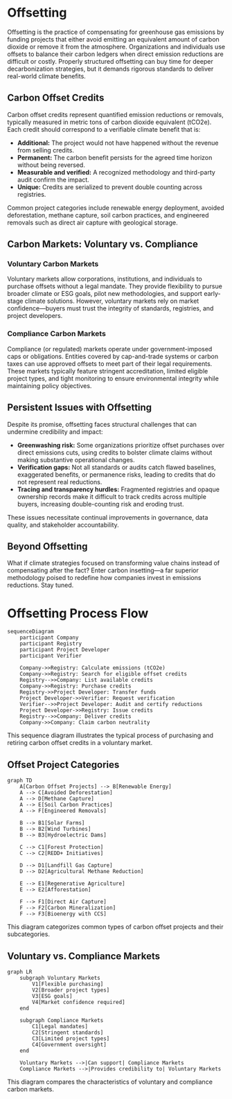 # Offsetting

Offsetting is the practice of compensating for greenhouse gas emissions by funding projects that either avoid emitting an equivalent amount of carbon dioxide or remove it from the atmosphere. Organizations and individuals use offsets to balance their carbon ledgers when direct emission reductions are difficult or costly. Properly structured offsetting can buy time for deeper decarbonization strategies, but it demands rigorous standards to deliver real-world climate benefits.

## Carbon Offset Credits

Carbon offset credits represent quantified emission reductions or removals, typically measured in metric tons of carbon dioxide equivalent (tCO2e). Each credit should correspond to a verifiable climate benefit that is:

- **Additional:** The project would not have happened without the revenue from selling credits.
- **Permanent:** The carbon benefit persists for the agreed time horizon without being reversed.
- **Measurable and verified:** A recognized methodology and third-party audit confirm the impact.
- **Unique:** Credits are serialized to prevent double counting across registries.

Common project categories include renewable energy deployment, avoided deforestation, methane capture, soil carbon practices, and engineered removals such as direct air capture with geological storage.

## Carbon Markets: Voluntary vs. Compliance

### Voluntary Carbon Markets

Voluntary markets allow corporations, institutions, and individuals to purchase offsets without a legal mandate. They provide flexibility to pursue broader climate or ESG goals, pilot new methodologies, and support early-stage climate solutions. However, voluntary markets rely on market confidence—buyers must trust the integrity of standards, registries, and project developers.

### Compliance Carbon Markets

Compliance (or regulated) markets operate under government-imposed caps or obligations. Entities covered by cap-and-trade systems or carbon taxes can use approved offsets to meet part of their legal requirements. These markets typically feature stringent accreditation, limited eligible project types, and tight monitoring to ensure environmental integrity while maintaining policy objectives.

## Persistent Issues with Offsetting

Despite its promise, offsetting faces structural challenges that can undermine credibility and impact:

- **Greenwashing risk:** Some organizations prioritize offset purchases over direct emissions cuts, using credits to bolster climate claims without making substantive operational changes.
- **Verification gaps:** Not all standards or audits catch flawed baselines, exaggerated benefits, or permanence risks, leading to credits that do not represent real reductions.
- **Tracing and transparency hurdles:** Fragmented registries and opaque ownership records make it difficult to track credits across multiple buyers, increasing double-counting risk and eroding trust.

These issues necessitate continual improvements in governance, data quality, and stakeholder accountability.

## Beyond Offsetting

What if climate strategies focused on transforming value chains instead of compensating after the fact? Enter carbon insetting—a far superior methodology poised to redefine how companies invest in emissions reductions. Stay tuned.

# Offsetting Process Flow

```mermaid
sequenceDiagram
    participant Company
    participant Registry
    participant Project Developer
    participant Verifier

    Company->>Registry: Calculate emissions (tCO2e)
    Company->>Registry: Search for eligible offset credits
    Registry-->>Company: List available credits
    Company->>Registry: Purchase credits
    Registry->>Project Developer: Transfer funds
    Project Developer->>Verifier: Request verification
    Verifier-->>Project Developer: Audit and certify reductions
    Project Developer->>Registry: Issue credits
    Registry-->>Company: Deliver credits
    Company->>Company: Claim carbon neutrality
```

This sequence diagram illustrates the typical process of purchasing and retiring carbon offset credits in a voluntary market.

## Offset Project Categories

```mermaid
graph TD
    A[Carbon Offset Projects] --> B[Renewable Energy]
    A --> C[Avoided Deforestation]
    A --> D[Methane Capture]
    A --> E[Soil Carbon Practices]
    A --> F[Engineered Removals]
    
    B --> B1[Solar Farms]
    B --> B2[Wind Turbines]
    B --> B3[Hydroelectric Dams]
    
    C --> C1[Forest Protection]
    C --> C2[REDD+ Initiatives]
    
    D --> D1[Landfill Gas Capture]
    D --> D2[Agricultural Methane Reduction]
    
    E --> E1[Regenerative Agriculture]
    E --> E2[Afforestation]
    
    F --> F1[Direct Air Capture]
    F --> F2[Carbon Mineralization]
    F --> F3[Bioenergy with CCS]
```

This diagram categorizes common types of carbon offset projects and their subcategories.

## Voluntary vs. Compliance Markets

```mermaid
graph LR
    subgraph Voluntary Markets
        V1[Flexible purchasing]
        V2[Broader project types]
        V3[ESG goals]
        V4[Market confidence required]
    end
    
    subgraph Compliance Markets
        C1[Legal mandates]
        C2[Stringent standards]
        C3[Limited project types]
        C4[Government oversight]
    end
    
    Voluntary Markets -->|Can support| Compliance Markets
    Compliance Markets -->|Provides credibility to| Voluntary Markets
```

This diagram compares the characteristics of voluntary and compliance carbon markets.